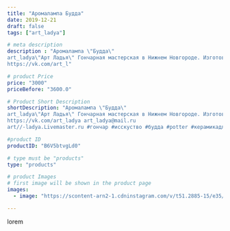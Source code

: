 ```yaml
---
title: "Аромалампа Будда"
date: 2019-12-21
draft: false
tags: ["art_ladya"]

# meta description
description : "Аромалампа \"Будда\" 
art_ladya\"Арт Ладья\" Гончарная мастерская в Нижнем Новгороде. Изготовление керамики и мастер//-классы по обучению. 
https://vk.com/art_l"

# product Price
price: "3000"
priceBefore: "3600.0"

# Product Short Description
shortDescription: "Аромалампа \"Будда\" 
art_ladya\"Арт Ладья\" Гончарная мастерская в Нижнем Новгороде. Изготовление керамики и мастер//-классы по обучению. 
https://vk.com/art_ladya art_ladya@mail.ru 
art//-ladya.Livemaster.ru #гончар #исскуство #будда #potter #керамикадляинтерьера #керамикаручнаяработа #гончарнаямастерская #керамиканазаказ #handmade #свеча #керамика #candlestick #эксклюзивнаякерамика #painter #dishes #decor #ceramicar #nntoday #claygoods #restaurant #earthenware #ceramic #design #magic #candle #ceramicart #аромалампа #подсвечник #clay #авторскаякерамика"

#product ID
productID: "B6V5btvgLd0"

# type must be "products"
type: "products"

# product Images
# first image will be shown in the product page
images:
  - image: "https://scontent-arn2-1.cdninstagram.com/v/t51.2885-15/e35/78779508_1328954013954866_7369670372310871410_n.jpg?se=7&tp=1&_nc_ht=scontent-arn2-1.cdninstagram.com&_nc_cat=102&_nc_ohc=WeWPDrSMCOQAX_jzN-j&ccb=7-4&oh=8fc759f37db6477171dffe4557c6a24c&oe=60859965&_nc_sid=86f79a&ig_cache_key=MjIwMzkyMDE4NTg2MDA3NzQyOA%3D%3D.2-ccb7-4"

---
```

lorem
